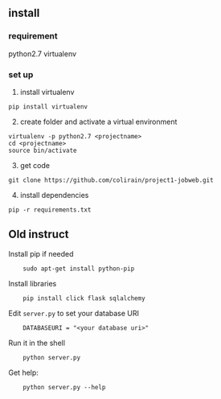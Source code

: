 
## install
### requirement
python2.7 
virtualenv
### set up
1. install virtualenv 
```
pip install virtualenv
```
2. create folder and activate a virtual environment
```
virtualenv -p python2.7 <projectname>
cd <projectname>
source bin/activate
```
3. get code
```
git clone https://github.com/colirain/project1-jobweb.git
```
4. install dependencies
```
pip -r requirements.txt
```

## Old instruct
Install pip if needed

        sudo apt-get install python-pip

Install libraries

        pip install click flask sqlalchemy


Edit `server.py` to set your database URI

        DATABASEURI = "<your database uri>"


Run it in the shell


        python server.py

Get help:

        python server.py --help

      
